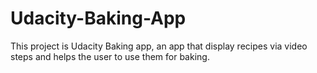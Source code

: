 # Udacity-Baking-App

This project is Udacity Baking app, an app that display recipes via video steps and helps the user to use them for baking.
